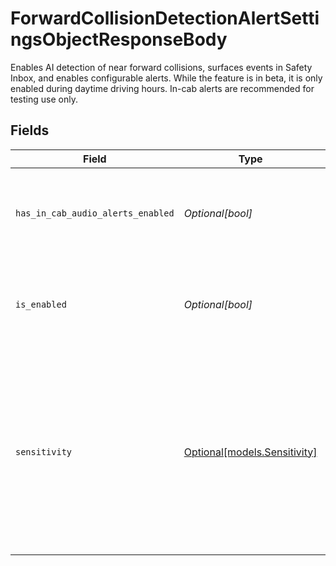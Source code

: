 # ForwardCollisionDetectionAlertSettingsObjectResponseBody

Enables AI detection of near forward collisions, surfaces events in Safety Inbox, and enables configurable alerts. While the feature is in beta, it is only enabled during daytime driving hours. In-cab alerts are recommended for testing use only.


## Fields

| Field                                                                                                                                                  | Type                                                                                                                                                   | Required                                                                                                                                               | Description                                                                                                                                            | Example                                                                                                                                                |
| ------------------------------------------------------------------------------------------------------------------------------------------------------ | ------------------------------------------------------------------------------------------------------------------------------------------------------ | ------------------------------------------------------------------------------------------------------------------------------------------------------ | ------------------------------------------------------------------------------------------------------------------------------------------------------ | ------------------------------------------------------------------------------------------------------------------------------------------------------ |
| `has_in_cab_audio_alerts_enabled`                                                                                                                      | *Optional[bool]*                                                                                                                                       | :heavy_minus_sign:                                                                                                                                     | Indicates whether in-cab audio alerts for forward collision are turned on.                                                                             | true                                                                                                                                                   |
| `is_enabled`                                                                                                                                           | *Optional[bool]*                                                                                                                                       | :heavy_minus_sign:                                                                                                                                     | Indicates whether AI event detection for forward collision is turned on.                                                                               | true                                                                                                                                                   |
| `sensitivity`                                                                                                                                          | [Optional[models.Sensitivity]](../models/sensitivity.md)                                                                                               | :heavy_minus_sign:                                                                                                                                     | Ranges from near forward collision (results in fewer events) to far forward collision (results in more events).  Valid values: `near`, `medium`, `far` | near                                                                                                                                                   |